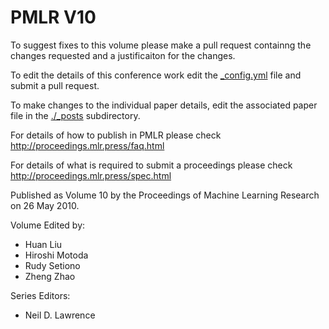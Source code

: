 # PMLR V10

To suggest fixes to this volume please make a pull request containng the changes requested and a justificaiton for the changes.

To edit the details of this conference work edit the [_config.yml](./_config.yml) file and submit a pull request.

To make changes to the individual paper details, edit the associated paper file in the [./_posts](./_posts) subdirectory.

For details of how to publish in PMLR please check http://proceedings.mlr.press/faq.html

For details of what is required to submit a proceedings please check http://proceedings.mlr.press/spec.html



Published as Volume 10 by the Proceedings of Machine Learning Research on 26 May 2010.

Volume Edited by:
  * Huan Liu
  * Hiroshi Motoda
  * Rudy Setiono
  * Zheng Zhao

Series Editors:
  * Neil D. Lawrence
